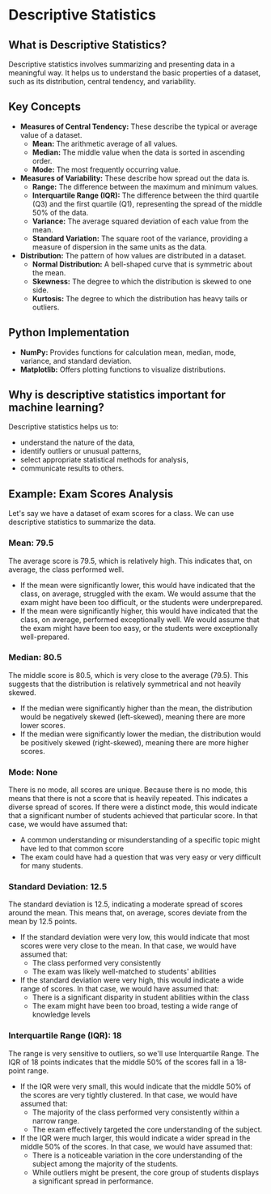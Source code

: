 # Descriptive Statistics

## What is Descriptive Statistics?
Descriptive statistics involves summarizing and presenting data in a meaningful way. It helps us to understand the basic properties of a dataset, such as its distribution, central tendency, and variability.

## Key Concepts
* **Measures of Central Tendency:** These describe the typical or average value of a dataset.
    * **Mean:** The arithmetic average of all values.
    * **Median:** The middle value when the data is sorted in ascending order.
    * **Mode:** The most frequently occurring value.
* **Measures of Variability:** These describe how spread out the data is.
    * **Range:** The difference between the maximum and minimum values.
    * **Interquartile Range (IQR):** The difference between the third quartile (Q3) and the first quartile (Q1), representing the spread of the middle 50% of the data.
    * **Variance:** The average squared deviation of each value from the mean.
    * **Standard Variation:** The square root of the variance, providing a measure of dispersion in the same units as the data.
* **Distribution:** The pattern of how values are distributed in a dataset.
    * **Normal Distribution:** A bell-shaped curve that is symmetric about the mean.
    * **Skewness:** The degree to which the distribution is skewed to one side.
    * **Kurtosis:** The degree to which the distribution has heavy tails or outliers.

## Python Implementation
* **NumPy:** Provides functions for calculation mean, median, mode, variance, and standard deviation.
* **Matplotlib:** Offers plotting functions to visualize distributions.

## Why is descriptive statistics important for machine learning?
Descriptive statistics helps us to:
* understand the nature of the data,
* identify outliers or unusual patterns,
* select appropriate statistical methods for analysis,
* communicate results to others.

## Example: Exam Scores Analysis
Let's say we have a dataset of exam scores for a class. We can use descriptive statistics to summarize the data.

### Mean: 79.5
The average score is 79.5, which is relatively high. This indicates that, on average, the class performed well. 
* If the mean were significantly lower, this would have indicated that the class, on average, struggled with the exam. We would assume that the exam might have been too difficult, or the students were underprepared.
* If the mean were significantly higher, this would have indicated that the class, on average, performed exceptionally well. We would assume that the exam might have been too easy, or the students were exceptionally well-prepared.

### Median: 80.5
The middle score is 80.5, which is very close to the average (79.5). This suggests that the distribution is relatively symmetrical and not heavily skewed. 
* If the median were significantly higher than the mean, the distribution would be negatively skewed (left-skewed), meaning there are more lower scores.
* If the median were significantly lower the median, the distribution would be positively skewed (right-skewed), meaning there are more higher scores.

### Mode: None
There is no mode, all scores are unique. Because there is no mode, this means that there is not a score that is heavily repeated. This indicates a diverse spread of scores. If there were a distinct mode, this would indicate that a significant number of students achieved that particular score. In that case, we would have assumed that:
* A common understanding or misunderstanding of a specific topic might have led to that common score
* The exam could have had a question that was very easy or very difficult for many students.

### Standard Deviation: 12.5
The standard deviation is 12.5, indicating a moderate spread of scores around the mean. This means that, on average, scores deviate from the mean by 12.5 points. 
* If the standard deviation were very low, this would indicate that most scores were very close to the mean. In that case, we would have assumed that:
    * The class performed very consistently
    * The exam was likely well-matched to students' abilities
* If the standard deviation were very high, this would indicate a wide range of scores. In that case, we would have assumed that:
    * There is a significant disparity in student abilities within the class
    * The exam might have been too broad, testing a wide range of knowledge levels

### Interquartile Range (IQR): 18
The range is very sensitive to outliers, so we'll use Interquartile Range. The IQR of 18 points indicates that the middle 50% of the scores fall in a 18-point range.
* If the IQR were very small, this would indicate that the middle 50% of the scores are very tightly clustered. In that case, we would have assumed that:
    * The majority of the class performed very consistently within a narrow range.
    * The exam effectively targeted the core understanding of the subject.
* If the IQR were much larger, this would indicate a wider spread in the middle 50% of the scores. In that case, we would have assumed that:
    * There is a noticeable variation in the core understanding of the subject among the majority of the students.
    * While outliers might be present, the core group of students displays a significant spread in performance.